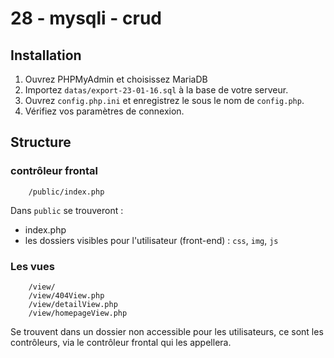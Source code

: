 # 28 - mysqli - crud

## Installation

1) Ouvrez PHPMyAdmin et choisissez MariaDB
2) Importez `datas/export-23-01-16.sql` à la base de votre serveur.
3) Ouvrez `config.php.ini` et enregistrez le sous le nom de `config.php`.
4) Vérifiez vos paramètres de connexion.

## Structure

### contrôleur frontal

        /public/index.php

Dans `public` se trouveront :

- index.php  
- les dossiers visibles pour l'utilisateur (front-end) : `css`, `img`, `js`

### Les vues

        /view/
        /view/404View.php
        /view/detailView.php
        /view/homepageView.php

Se trouvent dans un dossier non accessible pour les utilisateurs, ce sont les contrôleurs, via le contrôleur frontal qui les appellera.

